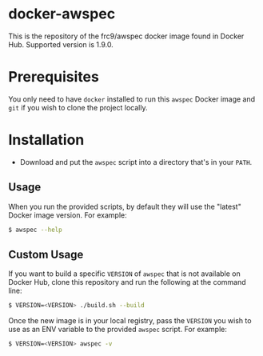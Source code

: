 # docker-awspec
This is the repository of the frc9/awspec docker image found in Docker Hub. Supported version is 1.9.0.
# Prerequisites

You only need to have `docker` installed to run this `awspec` Docker image and `git` if you wish to clone the project locally.

# Installation

* Download and put the `awspec` script into a directory that's in your `PATH`.

## Usage

When you run the provided scripts, by default they will use the "latest" Docker image version.  For example:

```bash
$ awspec --help
```

## Custom Usage

If you want to build a specific `VERSION` of `awspec` that is not available on Docker Hub, clone this repository and run the following at the command line:

```bash
$ VERSION=<VERSION> ./build.sh --build
```

Once the new image is in your local registry, pass the `VERSION` you wish to use as an ENV variable to the provided `awspec` script. For example:

```bash
$ VERSION=<VERSION> awspec -v
```
